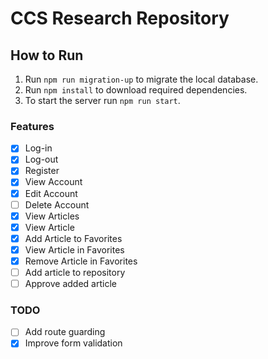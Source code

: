 # CCS Research Repository

## How to Run

1. Run `npm run migration-up` to migrate the local database.
2. Run `npm install` to download required dependencies.
3. To start the server run `npm run start`.

### Features

- [x] Log-in
- [x] Log-out
- [x] Register
- [x] View Account
- [x] Edit Account
- [ ] Delete Account
- [x] View Articles
- [x] View Article
- [x] Add Article to Favorites
- [x] View Article in Favorites
- [x] Remove Article in Favorites
- [ ] Add article to repository
- [ ] Approve added article

### TODO

- [ ] Add route guarding
- [x] Improve form validation
